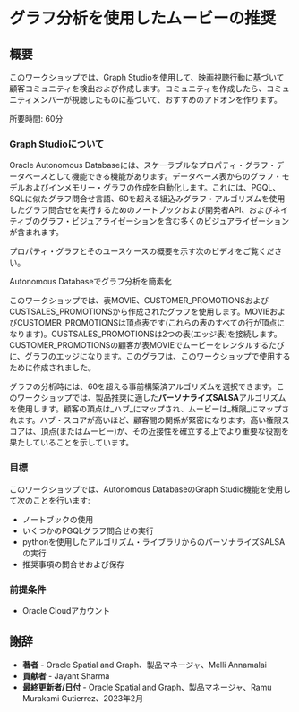 # グラフ分析を使用したムービーの推奨

## 概要

このワークショップでは、Graph Studioを使用して、映画視聴行動に基づいて顧客コミュニティを検出および作成します。コミュニティを作成したら、コミュニティメンバーが視聴したものに基づいて、おすすめのアドオンを作ります。

所要時間: 60分

### Graph Studioについて

Oracle Autonomous Databaseには、スケーラブルなプロパティ・グラフ・データベースとして機能できる機能があります。データベース表からのグラフ・モデルおよびインメモリー・グラフの作成を自動化します。これには、PGQL、SQLに似たグラフ問合せ言語、60を超える組込みグラフ・アルゴリズムを使用したグラフ問合せを実行するためのノートブックおよび開発者API、およびネイティブのグラフ・ビジュアライゼーションを含む多くのビジュアライゼーションが含まれます。

プロパティ・グラフとそのユースケースの概要を示す次のビデオをご覧ください。

Autonomous Databaseでグラフ分析を簡素化

[](youtube:eCd-969hrak)

このワークショップでは、表MOVIE、CUSTOMER\_PROMOTIONSおよびCUSTSALES\_PROMOTIONSから作成されたグラフを使用します。MOVIEおよびCUSTOMER\_PROMOTIONSは頂点表です(これらの表のすべての行が頂点になります)。CUSTSALES\_PROMOTIONSは2つの表(エッジ表)を接続します。CUSTOMER\_PROMOTIONSの顧客が表MOVIEでムービーをレンタルするたびに、グラフのエッジになります。このグラフは、このワークショップで使用するために作成されました。

グラフの分析時には、60を超える事前構築済アルゴリズムを選択できます。このワークショップでは、製品推奨に適した**パーソナライズSALSA**アルゴリズムを使用します。顧客の頂点は_ハブ_にマップされ、ムービーは_権限_にマップされます。ハブ・スコアが高いほど、顧客間の関係が緊密になります。高い権限スコアは、頂点(またはムービー)が、その近接性を確立する上でより重要な役割を果たしていることを示しています。

### 目標

このワークショップでは、Autonomous DatabaseのGraph Studio機能を使用して次のことを行います:

*   ノートブックの使用
*   いくつかのPGQLグラフ問合せの実行
*   pythonを使用したアルゴリズム・ライブラリからのパーソナライズSALSAの実行
*   推奨事項の問合せおよび保存

### 前提条件

*   Oracle Cloudアカウント

## 謝辞

*   **著者** - Oracle Spatial and Graph、製品マネージャ、Melli Annamalai
*   **貢献者** - Jayant Sharma
*   **最終更新者/日付** - Oracle Spatial and Graph、製品マネージャ、Ramu Murakami Gutierrez、2023年2月